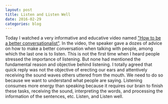 ```yaml
---
layout: post
title: Listen and Listen Well
date: 2016-02-29
categories: blog
---
```

Today I watched a very informative and educative video named ["How to be a better conversationalist"](https://youtu.be/H6n3iNh4XLI). In the video, the speaker gave a dozes of advice on how to make a better conversation when talking with people, among which the last one is to listen. This is not the first time when I heard people stressed the importance of listening. But none had mentioned the fundamental reason and objective behind listening. I totally agreed that quick reply was not the objective of erecting our ears and attentively receiving the sound waves others uttered from the mouth. We need to do so because we want to understand what people are saying. Listening consumes more energy than speaking because it requires our brain to finish these tasks, receiving the sound, interpreting the words, and processing the information of the sentences, etc. Listen, and Listen well. 
